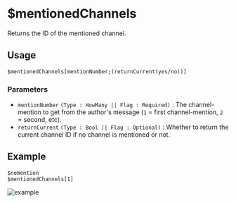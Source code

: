 # $mentionedChannels
Returns the ID of the mentioned channel.

## Usage
```
$mentionedChannels[mentionNumber;(returnCurrent(yes/no))]
```

### Parameters 
- `mentionNumber` `(Type : HowMany || Flag : Required)` : The channel-mention to get from the author's message  (`1` = first channel-mention, `2` = second, etc).
- `returnCurrent` `(Type : Bool || Flag : Optional)` : Whether to return the current channel ID if no channel is mentioned or not.

## Example
```
$nomention
$mentionedChannels[1]
```

![example](https://user-images.githubusercontent.com/69215413/126917253-33db5d96-fdb3-43a3-b614-1ac061701fb1.png)
